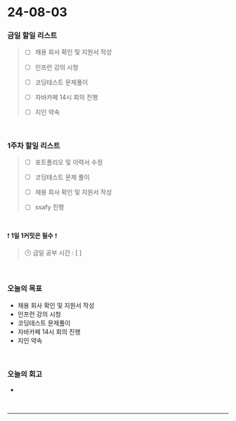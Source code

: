 # 24-08-03
### 금일 할일 리스트
> - [ ]  채용 회사 확인 및 지원서 작성
>
> - [ ]  인프런 강의 시청
>
> - [ ]  코딩테스트 문제풀이
>
> - [ ]  자바카페 14시 회의 진행
>
> - [ ]  지인 약속

<br/>

### 1주차 할일 리스트  
> - [ ]  포트폴리오 및 이력서 수정
>
> - [ ]  코딩테스트 문제 풀이
>
> - [ ]  채용 회사 확인 및 지원서 작성
>
> - [ ]  ssafy 진행

<br/>

❗ **1일 1커밋은 필수** ❗
> 🕒 금일 공부 시간 : [  ]

<br/>

### 오늘의 목표
- 채용 회사 확인 및 지원서 작성
- 인프런 강의 시청
- 코딩테스트 문제풀이
- 자바카페 14시 회의 진행
- 지인 약속

<br>

### 오늘의 회고
- 

<br/>

------------  
